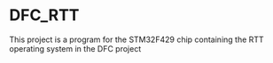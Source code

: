 # DFC_RTT
This project is a program for the STM32F429 chip containing the RTT operating system in the DFC project
